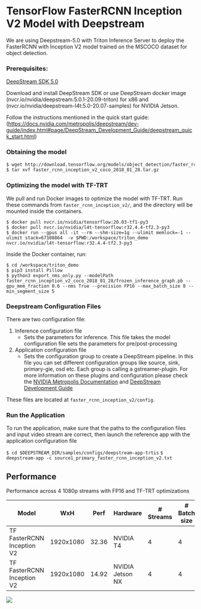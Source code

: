 # TensorFlow FasterRCNN Inception V2 Model with Deepstream #

We are using Deepstream-5.0 with Triton Inference Server to deploy the FasterRCNN with Inception V2 model trained on the MSCOCO dataset for object detection. 

### Prerequisites: ###

[DeepStream SDK 5.0](https://developer.nvidia.com/deepstream-sdk)

Download and install DeepStream SDK or use DeepStream docker image (nvcr.io/nvidia/deepstream:5.0.1-20.09-triton) for x86 and (nvcr.io/nvidia/deepstream-l4t:5.0-20.07-samples) for NVIDIA Jetson.

Follow the instructions mentioned in the quick start guide: (https://docs.nvidia.com/metropolis/deepstream/dev-guide/index.html#page/DeepStream_Development_Guide/deepstream_quick_start.html)

### Obtaining the model ###

```bash
$ wget http://download.tensorflow.org/models/object_detection/faster_rcnn_inception_v2_coco_2018_01_28.tar.gz
$ tar xvf faster_rcnn_inception_v2_coco_2018_01_28.tar.gz
```

### Optimizing the model with TF-TRT ###

We pull and run Docker images to optimize the model with TF-TRT.  Run these commands from `faster_rcnn_inception_v2/`, and the directory will be mounted inside the containers.

```
$ docker pull nvcr.io/nvidia/tensorflow:20.03-tf1-py3
$ docker pull nvcr.io/nvidia/l4t-tensorflow:r32.4.4-tf2.3-py3
$ docker run --gpus all -it --rm --shm-size=1g --ulimit memlock=-1 --ulimit stack=67108864  -v $PWD:/workspace/triton_demo nvcr.io/nvidia/l4t-tensorflow:r32.4.4-tf2.3-py3
```

Inside the Docker container, run:

```
$ cd /workspace/triton_demo
$ pip3 install Pillow
$ python3 export_nms_only.py --modelPath faster_rcnn_inception_v2_coco_2018_01_28/frozen_inference_graph.pb --gpu_mem_fraction 0.6 --nms True --precision FP16 --max_batch_size 8 --min_segment_size 5
```

### Deepstream Configuration Files ###

There are two configuration file:
1. Inference configuration file
	* Sets the parameters for inference. This file takes the model configuration file sets the parameters for pre/post-processing
2. Application configuration file
	* Sets the configuration group to create a DeepStream pipeline. In this file you can set different configuration groups like source, sink, primary-gie, osd etc. Each group is calling a gstreamer-plugin. For more information on these plugins and configuration please check the [
NVIDIA Metropolis Documentation](https://docs.nvidia.com/metropolis/deepstream/plugin-manual/index.html#page/DeepStream%20Plugins%20Development%20Guide/deepstream_plugin_details.html) and [DeepStream Development Guide](https://docs.nvidia.com/metropolis/deepstream/dev-guide/index.html)

These files are located at `faster_rcnn_inception_v2/config`.

### Run the Application ###

To run the application, make sure that the paths to the configuration files and input video stream are correct, then launch the reference app with the application configuration file

`$ cd $DEEPSTREAM_DIR/samples/configs/deepstream-app-trtis`
`$ deepstream-app -c source1_primary_faster_rcnn_inception_v2.txt`

## Performance ##

Performance across 4 1080p streams with FP16 and TF-TRT optimizations

| Model                      | WxH       | Perf  | Hardware         | # Streams | # Batch size |
|----------------------------|-----------|-------|------------------|-----------|--------------|
| TF FasterRCNN Inception V2 | 1920x1080 | 32.36 | NVIDIA T4        | 4         | 4            |
| TF FasterRCNN Inception V2 | 1920x1080 | 14.92 | NVIDIA Jetson NX | 4         | 4            |

<p align="left">
  <img src="faster_rcnn_output.png">
</p>
